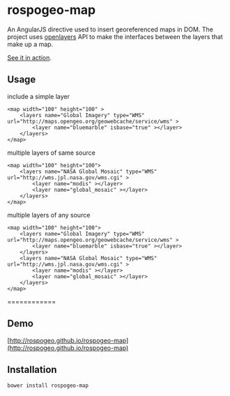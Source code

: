 rospogeo-map
============

An AngularJS directive used to insert georeferenced maps in DOM.
The project uses [openlayers](http://openlayers.org/) API to make the interfaces between the layers that make up a map.

[See it in action](http://rospogeo.github.io/rospogeo-map).

Usage
-----

include a simple layer

    <map width="100" height="100" >
        <layers name="Global Imagery" type="WMS" url="http://maps.opengeo.org/geowebcache/service/wms" >
            <layer name="bluemarble" isbase="true" ></layer>
        </layers>
    </map>

multiple layers of same source

    <map width="100" height="100">
        <layers name="NASA Global Mosaic" type="WMS" url="http://wms.jpl.nasa.gov/wms.cgi" >
            <layer name="modis" ></layer>
            <layer name="global_mosaic" ></layer>
        </layers>
    </map>

multiple layers of any source

    <map width="100" height="100">
        <layers name="Global Imagery" type="WMS" url="http://maps.opengeo.org/geowebcache/service/wms" >
            <layer name="bluemarble" isbase="true" ></layer>
        </layers>
        <layers name="NASA Global Mosaic" type="WMS" url="http://wms.jpl.nasa.gov/wms.cgi" >
            <layer name="modis" ></layer>
            <layer name="global_mosaic" ></layer>
        </layers>
    </map>

============

Demo
----------

[http://rospogeo.github.io/rospogeo-map](http://rospogeo.github.io/rospogeo-map)


Installation
----------

    bower install rospogeo-map